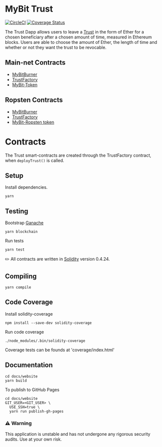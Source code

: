 # MyBit Trust
[![CircleCI](https://circleci.com/gh/MyBitFoundation/MyBit-Trust.tech.svg?style=shield)](https://circleci.com/gh/MyBitFoundation/MyBit-Trust.tech) [![Coverage Status](https://coveralls.io/repos/github/MyBitFoundation/MyBit-Trust.tech/badge.svg?branch=feature%2Fcoverage)](https://coveralls.io/github/MyBitFoundation/MyBit-Trust.tech?branch=feature%2Fcoverage)

The Trust Dapp allows users to leave a [Trust](https://www.investopedia.com/terms/t/trust-fund.asp) in the form of Ether for a chosen beneficiary after a chosen amount of time, measured in Ethereum blocks. Users are able to choose the amount of Ether, the length of time and whether or not they want the trust to be revocable. 


## Main-net Contracts

* [MyBitBurner](https://etherscan.io/address/0x507ca44958dfd52eda1e2cf4ac368d7553962ea3)
* [TrustFactory](https://etherscan.io/address/0xfe03084c34b2dc3a171f9a738f4e478707666f0f)
* [MyBit-Token](https://etherscan.io/token/0x5d60d8d7ef6d37e16ebabc324de3be57f135e0bc)

## Ropsten Contracts 

* [MyBitBurner](https://ropsten.etherscan.io/address/0x733b124fbf283c32c1e3c59f434d9700d60bf1a4#code)
* [TrustFactory](https://ropsten.etherscan.io/address/0x38d07b2f1f6fcc37b80b9ce4c13adf678ca0097e)
* [MyBit-Ropsten token](https://ropsten.etherscan.io/address/0xbb07c8c6e7CD15E2E6F944a5C2CAC056c5476151)

# Contracts

The Trust smart-contracts are created through the TrustFactory contract, when `deployTrust()` is called. 

## Setup

Install dependencies.

`yarn`

## Testing 

Bootstrap [Ganache](https://truffleframework.com/ganache)

`yarn blockchain`

Run tests 

`yarn test`

✏️ All contracts are written in [Solidity](https://solidity.readthedocs.io/en/v0.4.24/) version 0.4.24.

## Compiling 

`yarn compile`

## Code Coverage

Install solidity-coverage

`npm install --save-dev solidity-coverage`

Run code coverage

`./node_modules/.bin/solidity-coverage`

Coverage tests can be founds at 'coverage/index.html'

## Documentation

```
cd docs/website
yarn build
```

To publish to GitHub Pages

```
cd docs/website
GIT_USER=<GIT_USER> \
  USE_SSH=true \
  yarn run publish-gh-pages
```

### ⚠️ Warning 
This application is unstable and has not undergone any rigorous security audits. Use at your own risk. 
